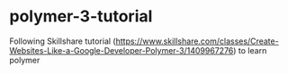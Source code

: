 # polymer-3-tutorial
Following Skillshare tutorial (https://www.skillshare.com/classes/Create-Websites-Like-a-Google-Developer-Polymer-3/1409967276) to learn polymer
